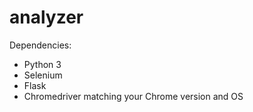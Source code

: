 # analyzer

Dependencies:

- Python 3
- Selenium
- Flask
- Chromedriver matching your Chrome version and OS
